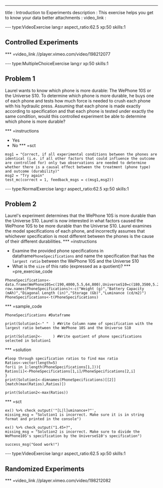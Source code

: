   ---
  title       : Introduction to Experiments
  description : This exercise helps you get to know your data better
  attachments :
  video_link :


--- type:VideoExercise lang:r aspect_ratio:62.5 xp:50 skills:1
## Controlled Experiments
*** =video_link
//player.vimeo.com/video/198212077

--- type:MultipleChoiceExercise lang:r xp:50 skills:1
## Problem 1
Laurel wants to know which phone is more durable: The WePhone 10S or the Universe S10. To determine which phone is more durable, he buys one of each phone and tests how much force is needed to crush each phone with his hydraulic press. Assuming that each phone is made exactly according to specification and that each phone is tested under exactly the same condition, would this controlled experiment be able to determine which phone is more durable?

*** =instructions
- Yes
- No
*** =sct
```{r}
msg1 = "Correct, if all experimental conditions between the phones are identical (i.e. if all other factors that could influence the outcome are controlled for) only two observations are needed to determine whether there is a causal effect between the treatment (phone type) and outcome (durability)"
msg2 = "Try again"
test_mc(correct = 1, feedback_msgs = c(msg1,msg2))
```

--- type:NormalExercise lang:r aspect_ratio:62.5 xp:50 skills:1
## Problem 2
Laurel's experiment determines that the WePhone 10S is more durable than the Universe S10. Laurel is now interested in what factors caused the WePhone 10S to be more durable than the Universe S10. Laurel examines the model specifications of each phone, and incorrectly assumes that whichever specification is most different between the phones is the cause of their different durabilities.
*** =instructions
- Examine the provided phone specifications in dataframe`PhoneSpecifications` and name the specification that has the `largest ratio` between the WePhone 10S and the Universe S10
- What is the `size` of this ratio (expressed as a quotient)?
*** =pre_exercise_code
```{r}
PhoneSpecifications<-data.frame(WePhone10S=c(190,4000,5.5,64,800),UniverseS10=c(180,3500,5.2,64,550))
row.names(PhoneSpecifications)<-c("Weight (g)","Battery Capacity (mAh)","Diagonal Length (in)","Storage (Gb)","Luminance (cd/m2)")
PhoneSpecifications<-t(PhoneSpecifications)
```
*** =sample_code
```{r}
PhoneSpecifications #Dataframe

print(Solution1<-" "  ) #Write Column name of specification with the largest ratio between the WePhone 10S and the Universe S10

print(Solution2<-     ) #Write quotient of phone specifications selected in Solution1

```
*** =solution
```{r}
#loop through specification ratios to find max ratio
Ratios<-vector(length=5)
for(i in 1:length(PhoneSpecifications[1,])){
Ratios[i]<-PhoneSpecifications[1,i]/PhoneSpecifications[2,i]
}
print(Solution1<-dimnames(PhoneSpecifications)[[2]][match(max(Ratios),Ratios)])

print(Solution2<-max(Ratios))

```
*** =sct
```{r}
ex() %>% check_output('"[L|l]uminance+?"',
missing_msg = "Solution1 is incorrect. Make sure it is in string format and printed in the console")

ex() %>% check_output("1.45+?",
missing_msg = "Solution2 is incorrect. Make sure to divide the WePhone10S's specification by the UniverseS10's specification")

success_msg("Good work!")
```



--- type:VideoExercise lang:r aspect_ratio:62.5 xp:50 skills:1
## Randomized Experiments
*** =video_link
//player.vimeo.com/video/198212082



